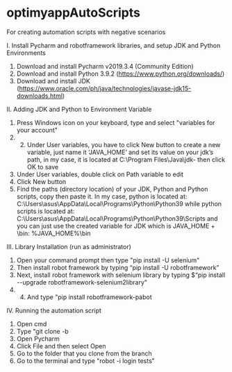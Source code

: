 # optimyappAutoScripts
For creating automation scripts with negative scenarios


I. Install Pycharm and robotframework libraries, and setup JDK and Python Environments
1. Download and install Pycharm v2019.3.4 (Community Edition)
2. Download and install Python 3.9.2 (https://www.python.org/downloads/)
3. Download and install JDK (https://www.oracle.com/ph/java/technologies/javase-jdk15-downloads.html)

II. Adding JDK and Python to Environment Variable
1. Press Windows icon on your keyboard, type and select "variables for your account"
2. 2.	Under User variables, you have to click New button to create a new variable, just name it ‘JAVA_HOME’ and set its value on your jdk’s path, in my case, it is located at C:\Program Files\Java\jdk-<version> then click OK to save 
3. Under User variables, double click on Path variable to edit
4. Click New button
5. Find the paths (directory location) of your JDK, Python and Python scripts, copy then paste it. 
In my case, python is located at: C:\Users\asus\AppData\Local\Programs\Python\Python39
while python scripts is located at: C:\Users\asus\AppData\Local\Programs\Python\Python39\Scripts
and you can just use the created variable for JDK which is JAVA_HOME + \bin:
%JAVA_HOME%\bin

III. Library Installation (run as administrator)
1. Open your command prompt then type "pip install -U selenium"
2. Then install robot framework by typing “pip install -U robotframework” 
3. Next, install robot framework with selenium library by typing $“pip install --upgrade robotframework-selenium2library"
4. 4. And type "pip install robotframework-pabot 

IV. Running the automation script
1. Open cmd
2. Type "git clone -b <your branch> <HTTP Link>
3. Open Pycharm
4. Click File and then select Open
5. Go to the folder that you clone from the branch
6. Go to the terminal and type "robot -i login tests"
